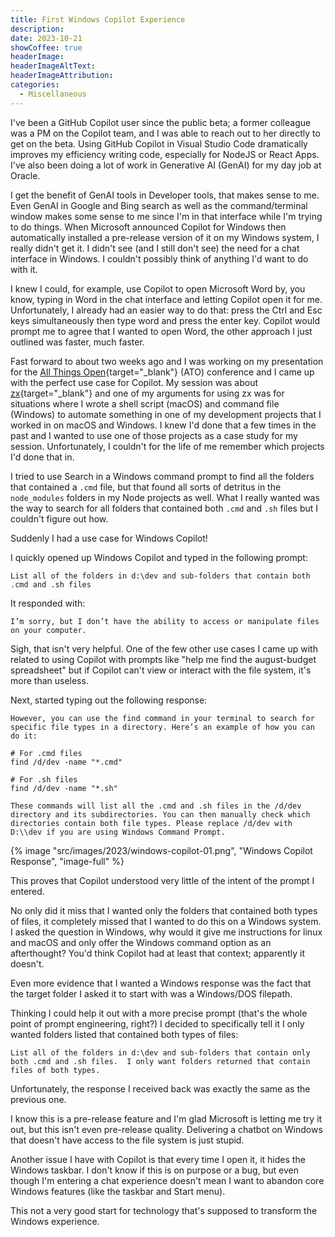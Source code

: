 ```yaml
---
title: First Windows Copilot Experience
description: 
date: 2023-10-21
showCoffee: true
headerImage: 
headerImageAltText: 
headerImageAttribution: 
categories:
  - Miscellaneous
---
```


I've been a GitHub Copilot user since the public beta; a former colleague was a PM on the Copilot team, and I was able to reach out to her directly to get on the beta. Using GitHub Copilot in Visual Studio Code dramatically improves my efficiency writing code, especially for NodeJS or React Apps. I've also been doing a lot of work in Generative AI (GenAI) for my day job at Oracle.

I get the benefit of GenAI tools in Developer tools, that makes sense to me. Even GenAI in Google and Bing search as well as the command/terminal window makes some sense to me since I'm in that interface while I'm trying to do things. When Microsoft announced Copilot for Windows then automatically installed a pre-release version of it on my Windows system, I really didn't get it. I didn't see (and I still don't see) the need for a chat interface in Windows. I couldn't possibly think of anything I'd want to do with it.

I knew I could, for example, use Copilot to open Microsoft Word by, you know, typing in Word in the chat interface and letting Copilot open it for me. Unfortunately, I already had an easier way to do that: press the Ctrl and Esc keys simultaneously then type word and press the enter key. Copilot would prompt me to agree that I wanted to open Word, the other approach I just outlined was faster, much faster.

Fast forward to about two weeks ago and I was working on my presentation for the [All Things Open](https://www.allthingsopen.org/){target="_blank"} (ATO) conference and I came up with the perfect use case for Copilot. My session was about [zx](https://github.com/google/zx){target="_blank"} and one of my arguments for using zx was for situations where I wrote a shell script (macOS) and command file (Windows) to automate something in one of my development projects that I worked in on macOS and Windows. I knew I'd done that a few times in the past and I wanted to use one of those projects as a case study for my session. Unfortunately, I couldn't for the life of me remember which projects I'd done that in.

I tried to use Search in a Windows command prompt to find all the folders that contained a `.cmd` file, but that found all sorts of detritus in the `node_modules` folders in my Node projects as well. What I really wanted was the way to search for all folders that contained both `.cmd` and `.sh` files but I couldn't figure out how.

Suddenly I had a use case for Windows Copilot!

I quickly opened up Windows Copilot and typed in the following prompt:

```text
List all of the folders in d:\dev and sub-folders that contain both .cmd and .sh files
```

It responded with:

```text
I’m sorry, but I don’t have the ability to access or manipulate files on your computer.
```

Sigh, that isn't very helpful. One of the few other use cases I came up with related to using Copilot with prompts like "help me find the august-budget spreadsheet" but if Copilot can't view or interact with the file system, it's more than useless.

Next, started typing out the following response:

```text
However, you can use the find command in your terminal to search for specific file types in a directory. Here’s an example of how you can do it:

# For .cmd files
find /d/dev -name "*.cmd"

# For .sh files
find /d/dev -name "*.sh"

These commands will list all the .cmd and .sh files in the /d/dev directory and its subdirectories. You can then manually check which directories contain both file types. Please replace /d/dev with D:\\dev if you are using Windows Command Prompt.
```

{% image "src/images/2023/windows-copilot-01.png", "Windows Copilot Response", "image-full" %}

This proves that Copilot understood very little of the intent of the prompt I entered.

No only did it miss that I wanted only the folders that contained both types of files, it completely missed that I wanted to do this on a Windows system. I asked the question in Windows, why would it give me instructions for linux and macOS and only offer the Windows command option as an afterthought? You'd think Copilot had at least that context; apparently it doesn't.

Even more evidence that I wanted a Windows response was the fact that the target folder I asked it to start with was a Windows/DOS filepath. 

Thinking I could help it out with a more precise prompt (that's the whole point of prompt engineering, right?) I decided to specifically tell it I only wanted folders listed that contained both types of files:

```text
List all of the folders in d:\dev and sub-folders that contain only both .cmd and .sh files.  I only want folders returned that contain files of both types.
```

Unfortunately, the response I received back was exactly the same as the previous one.

I know this is a pre-release feature and I'm glad Microsoft is letting me try it out, but this isn't even pre-release quality. Delivering a chatbot on Windows that doesn't have access to the file system is just stupid.

Another issue I have with Copilot is that every time I open it, it hides the Windows taskbar. I don't know if this is on purpose or a bug, but even though I'm entering a chat experience doesn't mean I want to abandon core Windows features (like the taskbar and Start menu).

This not a very good start for technology that's supposed to transform the Windows experience.
